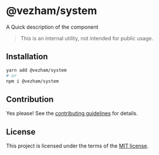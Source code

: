 # @vezham/system

A Quick description of the component

> This is an internal utility, not intended for public usage.

## Installation

```sh
yarn add @vezham/system
# or
npm i @vezham/system
```

## Contribution

Yes please! See the
[contributing guidelines](https://github.com/vezham/heroui/blob/master/CONTRIBUTING.md)
for details.

## License

This project is licensed under the terms of the
[MIT license](https://github.com/vezham/heroui/blob/master/LICENSE).
